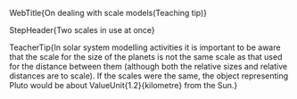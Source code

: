 WebTitle{On dealing with scale models(Teaching tip)}

StepHeader{Two scales in use at once}

TeacherTip{In solar system modelling activities it is important to be aware that the scale for the size of the planets is not the same scale as that used for the distance between them (although both the relative sizes and relative distances are to scale). If the scales were the same, the object representing Pluto would be about  ValueUnit{1.2}{kilometre} from the Sun.}

